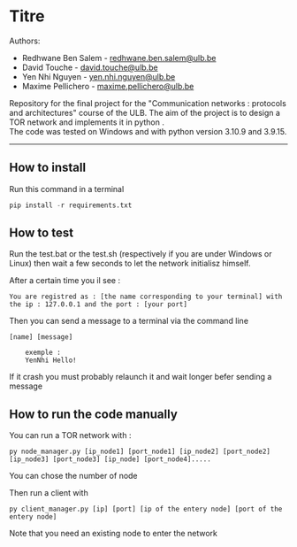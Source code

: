 # Titre

Authors: 
- Redhwane Ben Salem - redhwane.ben.salem@ulb.be 
- David Touche - david.touche@ulb.be 
- Yen Nhi Nguyen - yen.nhi.nguyen@ulb.be 
- Maxime Pellichero - maxime.pellichero@ulb.be   

Repository for the final project for the "Communication networks : protocols and architectures" course of the ULB. The aim of the project is to design a TOR network and implements it in python .  
The code was tested on Windows and with  python  version 3.10.9 and 3.9.15. 

* * *
## How to install
Run this command in a terminal
```python
pip install -r requirements.txt
```

## How to test 
Run the test.bat or the test.sh (respectively if you are under Windows or Linux) then wait a few seconds to let the network initialisz himself.

After a certain time you il see :

```
You are registred as : [the name corresponding to your terminal] with the ip : 127.0.0.1 and the port : [your port]
```

Then you can send a message to a terminal via the command line
```
[name] [message]

    exemple :
    YenNhi Hello!
```
If it crash you must probably relaunch it and wait longer befer sending a message


## How to run the code manually

You can run a TOR network with :
```
py node_manager.py [ip_node1] [port_node1] [ip_node2] [port_node2] [ip_node3] [port_node3] [ip_node] [port_node4].....
```
You can chose the number of node


Then run a client with
```
py client_manager.py [ip] [port] [ip of the entery node] [port of the entery node]
```
Note that you need an existing node to enter the network






